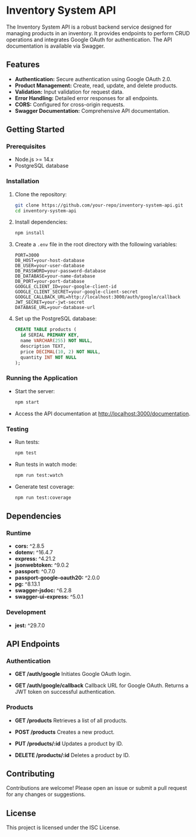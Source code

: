 # Inventory System API

The Inventory System API is a robust backend service designed for managing products in an inventory. It provides endpoints to perform CRUD operations and integrates Google OAuth for authentication. The API documentation is available via Swagger.

## Features

- **Authentication:** Secure authentication using Google OAuth 2.0.
- **Product Management:** Create, read, update, and delete products.
- **Validation:** Input validation for request data.
- **Error Handling:** Detailed error responses for all endpoints.
- **CORS:** Configured for cross-origin requests.
- **Swagger Documentation:** Comprehensive API documentation.

## Getting Started

### Prerequisites

- Node.js >= 14.x
- PostgreSQL database

### Installation

1. Clone the repository:
   ```bash
   git clone https://github.com/your-repo/inventory-system-api.git
   cd inventory-system-api
   ```

2. Install dependencies:
   ```bash
   npm install
   ```

3. Create a `.env` file in the root directory with the following variables:
   ```env
   PORT=3000 
   DB_HOST=your-host-database 
   DB_USER=your-user-database 
   DB_PASSWORD=your-password-database 
   DB_DATABASE=your-name-database 
   DB_PORT=your-port-database
   GOOGLE_CLIENT_ID=your-google-client-id
   GOOGLE_CLIENT_SECRET=your-google-client-secret
   GOOGLE_CALLBACK_URL=http://localhost:3000/auth/google/callback
   JWT_SECRET=your-jwt-secret
   DATABASE_URL=your-database-url
   ```

4. Set up the PostgreSQL database:
   ```sql
   CREATE TABLE products (
     id SERIAL PRIMARY KEY,
     name VARCHAR(255) NOT NULL,
     description TEXT,
     price DECIMAL(10, 2) NOT NULL,
     quantity INT NOT NULL
   );
   ```

### Running the Application

- Start the server:
  ```bash
  npm start
  ```
- Access the API documentation at [http://localhost:3000/documentation](http://localhost:3000/documentation).

### Testing

- Run tests:
  ```bash
  npm test
  ```

- Run tests in watch mode:
  ```bash
  npm run test:watch
  ```

- Generate test coverage:
  ```bash
  npm run test:coverage
  ```

## Dependencies

### Runtime

- **cors:** ^2.8.5
- **dotenv:** ^16.4.7
- **express:** ^4.21.2
- **jsonwebtoken:** ^9.0.2
- **passport:** ^0.7.0
- **passport-google-oauth20:** ^2.0.0
- **pg:** ^8.13.1
- **swagger-jsdoc:** ^6.2.8
- **swagger-ui-express:** ^5.0.1

### Development

- **jest:** ^29.7.0

## API Endpoints

### Authentication

- **GET /auth/google**
  Initiates Google OAuth login.

- **GET /auth/google/callback**
  Callback URL for Google OAuth. Returns a JWT token on successful authentication.

### Products

- **GET /products**
  Retrieves a list of all products.

- **POST /products**
  Creates a new product.

- **PUT /products/:id**
  Updates a product by ID.

- **DELETE /products/:id**
  Deletes a product by ID.

## Contributing

Contributions are welcome! Please open an issue or submit a pull request for any changes or suggestions.

## License

This project is licensed under the ISC License.

